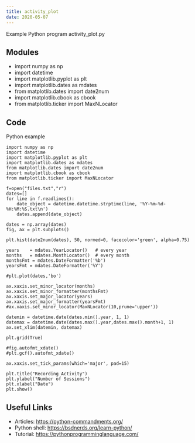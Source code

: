 ```yaml
---
title: activity_plot
date: 2020-05-07
---
```

Example Python program activity_plot.py

## Modules

* import numpy as np
* import datetime
* import matplotlib.pyplot as plt
* import matplotlib.dates as mdates
* from matplotlib.dates import date2num
* import matplotlib.cbook as cbook
* from matplotlib.ticker import MaxNLocator

## Code

Python example

    import numpy as np
    import datetime
    import matplotlib.pyplot as plt
    import matplotlib.dates as mdates
    from matplotlib.dates import date2num
    import matplotlib.cbook as cbook
    from matplotlib.ticker import MaxNLocator
    
    f=open("files.txt","r")
    dates=[]
    for line in f.readlines():
        date_object = datetime.datetime.strptime(line, '%Y-%m-%d-%H:%M:%S.txt\n')
        dates.append(date_object)
    
    dates = np.array(dates)
    fig, ax = plt.subplots()
    
    plt.hist(date2num(dates), 50, normed=0, facecolor='green', alpha=0.75)
    
    years    = mdates.YearLocator()   # every year
    months   = mdates.MonthLocator()  # every month
    monthsFmt = mdates.DateFormatter('%b')
    yearsFmt = mdates.DateFormatter('%Y')
    
    #plt.plot(dates,'bo')
    
    ax.xaxis.set_minor_locator(months)
    ax.xaxis.set_minor_formatter(monthsFmt)
    ax.xaxis.set_major_locator(years)
    ax.xaxis.set_major_formatter(yearsFmt)
    #ax.xaxis.set_minor_locator(MaxNLocator(10,prune='upper'))
    
    datemin = datetime.date(dates.min().year, 1, 1)
    datemax = datetime.date(dates.max().year,dates.max().month+1, 1)
    ax.set_xlim(datemin, datemax)
    
    plt.grid(True)
    
    #fig.autofmt_xdate()
    #plt.gcf().autofmt_xdate()
    
    ax.xaxis.set_tick_params(which='major', pad=15)
    
    plt.title("Recording Activity")
    plt.ylabel("Number of Sessions")
    plt.xlabel("Date")
    plt.show()
    

## Useful Links

- Articles: https://python-commandments.org/
- Python shell: https://bsdnerds.org/learn-python/
- Tutorial: https://pythonprogramminglanguage.com/
